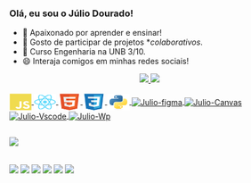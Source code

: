 ### Olá, eu sou o Júlio Dourado!

- 🌱 Apaixonado por aprender e ensinar!
- 👯 Gosto de participar de projetos **colaborativos*.
- 🤔 Curso Engenharia na UNB 3/10.
- 😄 Interaja comigos em minhas redes sociais!



<div align="center">
  <a href="https://github.com/typejulio">
    <img height="160em"
      src="https://github-readme-stats.vercel.app/api?username=typejulio&show_icons=true&theme=cobalt&include_all_commits=true&count_private=true" />
    <img height="160em"
      src="https://github-readme-stats.vercel.app/api/top-langs/?username=typejulio&layout=compact&langs_count=7&theme=cobalt" />
</div>

<div aling="center">
<div style="display: inline_block"><br>
  <img align="center" alt="Julio-Js" height="30" width="40"
    src="https://raw.githubusercontent.com/devicons/devicon/master/icons/javascript/javascript-plain.svg">
  <img align="center" alt="Julio-React" height="30" width="40"
    src="https://raw.githubusercontent.com/devicons/devicon/master/icons/react/react-original.svg">
  <img align="center" alt="Julio-HTML" height="30" width="40"
    src="https://raw.githubusercontent.com/devicons/devicon/master/icons/html5/html5-original.svg">
  <img align="center" alt="Julio-CSS" height="30" width="40"
    src="https://raw.githubusercontent.com/devicons/devicon/master/icons/css3/css3-original.svg">
  <img align="center" alt="Julio-Python" height="30" width="40"
    src="https://raw.githubusercontent.com/devicons/devicon/master/icons/python/python-original.svg">
  <img align="center" alt="Julio-figma" height="30" width="40"
    src="https://cdn.jsdelivr.net/gh/devicons/devicon/icons/figma/figma-original.svg" />
  <img align="center" alt="Julio-Canvas" height="30" width="40"
    src="https://cdn.jsdelivr.net/gh/devicons/devicon/icons/canva/canva-original.svg" />
  <img align="center" alt="Julio-Vscode" height="30" width="40"
    src="https://cdn.jsdelivr.net/gh/devicons/devicon/icons/vscode/vscode-original.svg" />
  <img align="center" alt="Julio-Wp" height="30" width="40"
    src="https://cdn.jsdelivr.net/gh/devicons/devicon/icons/wordpress/wordpress-original.svg" />
</div>
</div>
  
##
  <img src="https://activity-graph.herokuapp.com/graph?username=typejulio&bg_color=121214&color=ffffff&line=8B008B&point=0891b2&area_color=121214&area=true&hide_border=true&custom_title=GitHub%20Commits%20Graph"
      target="_blank" height="240em">
##

<div>
  <a href="https://www.youtube.com/channel/UCuvBhQfvwMjxV558u0j6akQ" target="_blank"><img
      src="https://img.shields.io/badge/YouTube-FF0000?style=for-the-badge&logo=youtube&logoColor=white"></a>
  <a href="https://instagram.com/juliorx_/" target="_blank"><img
      src="https://img.shields.io/badge/-Instagram-%23E4405F?style=for-the-badge&logo=instagram&logoColor=white"
      target="_blank"></a>
  <a href="https://www.twitch.tv/#" target="_blank"><img
      src="https://img.shields.io/badge/Twitch-9146FF?style=for-the-badge&logo=twitch&logoColor=white"
      target="_blank"></a>
  <a href="https://discord.gg/julio#0006" target="_blank"><img
      src="https://img.shields.io/badge/Discord-7289DA?style=for-the-badge&logo=discord&logoColor=white"
      target="_blank"></a>
  <a href="mailto:juliodourado419@gmail.com"><img
      src="https://img.shields.io/badge/-Gmail-%23333?style=for-the-badge&logo=gmail&logoColor=white"
      target="_blank"></a>
  <a href="https://www.linkedin.com/in/julio-cesar-almeida-dourado/" target="_blank"><img
      src="https://img.shields.io/badge/-LinkedIn-%230077B5?style=for-the-badge&logo=linkedin&logoColor=white"
      target="_blank"></a>

</div>


  

